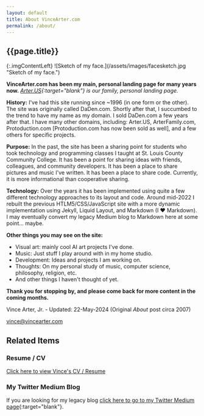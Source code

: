 ```yaml
---
layout: default
title: About VinceArter.com
permalink: /about/
---
```


## {{page.title}}

<article id="article" markdown=1>
{:.imgContentLeft}
![Sketch of my face.](/assets/images/facesketch.jpg "Sketch of my face.")

**VinceArter.com has been my main, personal landing page for many years now.** _[Arter.US](https://www.arter.us){:target="blank"} is our family, personal landing page._

**History:** I've had this site running since ~1996 (in one form or the other). The site was originally called DaDen.com. Shortly after that, I succumbed to the trend to have my name as my domain. I sold DaDen.com a few years after that. I have many other domains, including: Arter.US, ArterFamily.com, Protoduction.com [Protoduction.com has now been sold as well], and a few others for specific projects.

**Purpose:** In the past, the site has been a sharing point for students who took technology and programming classes I taught at St. Louis County Community College. It has been a point for sharing ideas with friends, colleagues, and community developers. It has been a place to share pictures and music I've written. It has been a place to share code. Currently, it is more informational than cooperative sharing.

**Technology:** Over the years it has been implemented using quite a few different technology approaches to its layout and code. Around mid-2022 I rebuilt the previous HTLM5/CSS/JavaScript site with a more dynamic implementation using Jekyll, Liquid Layout, and Markdown (I ❤️ Markdown). I may eventually convert my legacy Medium blog to Markdown here at some point... maybe.

**Other things you may see on the site:**
* Visual art: mainly cool AI art projects I've done.
* Music: Just stuff I play around with in my home studio.
* Development: Ideas and projects I am working on.
* Thoughts: On my personal study of music, computer science, philosophy, religion, etc.
* And other things I haven't thought of yet.

**Thank you for stopping by, and please come back for more content in the coming months.**

Vince Arter, Jr. - Updated: 22-May-2024 (Original _About_ post circa 2007)

[vince@vincearter.com](mailto:vince@vincearter.com)
</article>

<aside id="aside" markdown=1>

## Related Items
### Resume / CV
[Click here to view Vince's CV / Resume](/cv/)

### My Twitter Medium Blog
If you are looking for my legacy blog [click here to go to my Twitter Medium page](https://vinniedaarm.medium.com/){:target="blank"}.

</aside>
